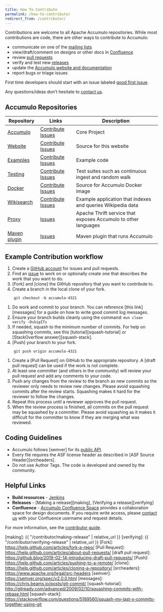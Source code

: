 ```yaml
---
title: How To Contribute
permalink: /how-to-contribute/
redirect_from: /contributor/
---
```


Contributions are welcome to all Apache Accumulo repositories. While most contributions are code,
there are other ways to contribute to Accumulo:

* communicate on one of the [mailing lists](/contact-us/#mailing-lists)
* view/draft/comment on designs or other docs in [Confluence][confluence]
* review [pull requests](https://github.com/apache/accumulo/pulls)
* verify and test new [releases](/release/)
* update the [Accumulo website and documentation](https://github.com/apache/accumulo-website)
* report bugs or triage issues

First time developers should start with an issue labeled [good first issue][good-first-issue].

Any questions/ideas don't hesitate to [contact us][contact].

## Accumulo Repositories

| Repository         | Links                          | Description |
| -------------------| ------------------------------ | ----------- |
| [Accumulo][a]      | [Contribute][ac] [Issues][ai]  | Core Project |
| [Website][w]       | [Contribute][wc] [Issues][wi]  | Source for this website |
| [Examples][e]      | [Contribute][ec] [Issues][ei]  | Example code |
| [Testing][t]       | [Contribute][tc] [Issues][ti]  | Test suites such as continuous ingest and random walk |
| [Docker][d]        | [Contribute][dc] [Issues][di]  | Source for Accumulo Docker image |
| [Wikisearch][s]    | [Contribute][sc] [Issues][si]  | Example application that indexes and queries Wikipedia data |
| [Proxy][p]         | [Issues][pi]                   | Apache Thrift service that exposes Accumulo to other languages |
| [Maven plugin][m]  | [Issues][mi]                   | Maven plugin that runs Accumulo |

## Example Contribution workflow

1. Create a [GitHub account][github-join] for issues and pull requests.
1. Find an [issue][good-first-issue] to work on or optionally create one that describes the work that you want to do.
1. [Fork] and [clone] the GitHub repository that you want to contribute to.
1. Create a branch in the local clone of your fork.
```
    git checkout -b accumulo-4321
```
1. Do work and commit to your branch. You can reference [this link][messages] for a guide on how to write good commit log messages.
1. Ensure your branch builds cleanly using the command: ```mvn clean verify -DskipITs```
1. If needed, squash to the minimum number of commits. For help on squashing commits, see this [tutorial][squash-tutorial] or [StackOverflow answer][squash-stack].
1. [Push] your branch to your fork.
```
    git push origin accumulo-4321
```
1. Create a [Pull Request] on GitHub to the appropriate repository. A [draft pull request] can be used if the work is not complete.
1. At least one committer (and others in the community) will review your pull request and add any comments to your code.
1. Push any changes from the review to the branch as new commits so the reviewer only needs to review new changes. Please avoid squashing commits after the review starts. Squashing makes it hard for the reviewer to follow the changes.
1. Repeat this process until a reviewer approves the pull request.
1. When the review process is finished, all commits on the pull request may be squashed by a committer. Please avoid squashing as it makes it difficult for the committer to know if they are merging what was reviewed.

## Coding Guidelines

* Accumulo follows [semver] for its [public API](/api/).
* Every file requires the ASF license header as described in [ASF Source Header][srcheaders].
* Do not use Author Tags. The code is developed and owned by the community.

## Helpful Links

* **Build resources** - [Jenkins][jenkins]
* **Releases** - [Making a release][making], [Verifying a release][verifying]
* **Confluence** - [Accumulo Confluence Space][confluence] provides a collaboration space for design documents. If you require write
access, please [contact us][contact] with your Confluence username and request details.

For more information, see the [contributor guide](/contributors-guide/).

[good-first-issue]: https://github.com/apache/accumulo/issues?q=is%3Aissue+is%3Aopen+label%3A%22good+first+issue%22
[confluence]: https://cwiki.apache.org/confluence/display/ACCUMULO/Apache+Accumulo+Home
[contact]: /contact-us/
[a]: https://github.com/apache/accumulo
[ac]: https://github.com/apache/accumulo/blob/main/.github/CONTRIBUTING.md
[ai]: https://github.com/apache/accumulo/issues
[w]: https://github.com/apache/accumulo-website
[wc]: https://github.com/apache/accumulo-website/blob/main/CONTRIBUTING.md
[wi]: https://github.com/apache/accumulo-website/issues
[e]: https://github.com/apache/accumulo-examples
[ec]: https://github.com/apache/accumulo-examples/blob/main/CONTRIBUTING.md
[ei]: https://github.com/apache/accumulo-examples/issues
[t]: https://github.com/apache/accumulo-testing
[tc]: https://github.com/apache/accumulo-testing/blob/main/CONTRIBUTING.md
[ti]: https://github.com/apache/accumulo-testing/issues
[d]: https://github.com/apache/accumulo-docker
[dc]: https://github.com/apache/accumulo-docker/blob/main/CONTRIBUTING.md
[di]: https://github.com/apache/accumulo-docker/issues
[s]: https://github.com/apache/accumulo-wikisearch
[sc]: https://github.com/apache/accumulo-wikisearch/blob/main/CONTRIBUTING.md
[si]: https://github.com/apache/accumulo-wikisearch/issues
[p]: https://github.com/apache/accumulo-proxy
[pi]: https://github.com/apache/accumulo-proxy/issues
[m]: https://github.com/apache/accumulo-maven-plugin
[mi]: https://github.com/apache/accumulo-maven-plugin/issues
[github-join]: https://github.com/join
[GitHub]: https://github.com/apache/accumulo/pulls
[Jenkins]: https://builds.apache.org/view/A/view/Accumulo
[making]: {{ "/contributor/making-release" | relative_url }}
[verifying]: {{ "/contributor/verifying-release" | relative_url }}
[Fork]: https://help.github.com/articles/fork-a-repo/
[Pull Request]: https://help.github.com/articles/about-pull-requests/
[draft pull request]: https://github.blog/2019-02-14-introducing-draft-pull-requests/
[Push]: https://help.github.com/articles/pushing-to-a-remote/
[clone]: https://help.github.com/articles/cloning-a-repository/
[srcheaders]: https://www.apache.org/legal/src-headers
[semver]: https://semver.org/spec/v2.0.0.html
[messages]: https://chris.beams.io/posts/git-commit/
[squash-tutorial]: http://gitready.com/advanced/2009/02/10/squashing-commits-with-rebase.html
[squash-stack]: https://stackoverflow.com/questions/5189560/squash-my-last-x-commits-together-using-git
